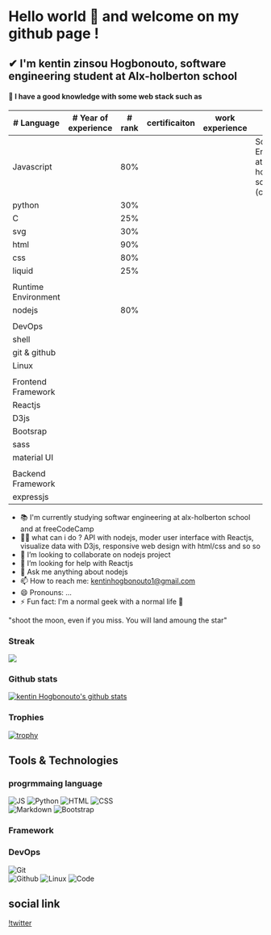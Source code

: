 # Hello world 👋 and welcome on my github page !

## ✔ I'm kentin zinsou Hogbonouto, software engineering student at Alx-holberton school

#### 🌱 I have a good knowledge with some web stack such as  

| # Language            |# Year of experience|    # rank       |certificaiton |work experience  |study                                                    |
|-----------------------|------------------- |-----------------|--------------|---------------- |---------------------------------------------------------|
| Javascript            |                    |    80%          |              |                 | Software Engineering at Alx-holberton school (currently)|
| python                |                    |    30%          |              |                 |                                                         |               
| C                     |                    |    25%          |              |                 |                                                         |
| svg                   |                    |    30%          |              |                 |                                                         |
| html                  |                    |    90%          |              |                 |                                                         |
| css                   |                    |    80%          |              |                 |                                                         |
| liquid                |                    |    25%          |              |                 |                                                         |
|                       |                    |                 |              |                 |                                                         |
|Runtime Environment    |                    |                 |              |                 |                                                         |
|     nodejs            |                    |    80%          |              |                 |                                                         |
|                       |                    |                 |              |                 |                                                         |
|DevOps                 |                    |                 |              |                 |                                                         |
|shell                  |                    |                 |              |                 |                                                         |
|git & github           |                    |                 |              |                 |                                                         |
|Linux                  |                    |                 |              |                 |                                                         |
|                       |                    |                 |              |                 |                                                         |
|Frontend Framework     |                    |                 |              |                 |                                                         |
|Reactjs                |                    |                 |              |                 |                                                         |
|D3js                   |                    |                 |              |                 |                                                         |
|Bootsrap               |                    |                 |              |                 |                                                         |
|sass                   |                    |                 |              |                 |                                                         |
|material UI            |                    |                 |              |                 |                                                         |
|                       |                    |                 |              |                 |                                                         |
|Backend Framework      |                    |                 |              |                 |                                                         |
|expressjs              |                    |                 |              |                 |                                                         |              
-  📚   I'm currently studying softwar engineering at alx-holberton school and at freeCodeCamp
- 🤷‍♀️ what can i do ? API with nodejs, moder user interface with Reactjs, visualize data with D3js, responsive web design with html/css and so so 
- 👯 I’m looking to collaborate on nodejs project
- 🤔 I’m looking for help with Reactjs
- 💬 Ask me anything about nodejs
- 📫 How to reach me: kentinhogbonouto1@gmail.com
- 😄 Pronouns: ...
- ⚡ Fun fact: I'm a normal geek with a normal life 🤣

"shoot the moon, even if you miss. You will land amoung the star"

### Streak

<a href="https://github-readme-streak-stats.herokuapp.com/?user=kentinHogbonouto">
  <img align="center" src="https://github-readme-streak-stats.herokuapp.com/?user=kentinHogbonouto" />
</a>

### Github stats

[![kentin Hogbonouto's github stats](https://github-readme-stats.vercel.app/api?username=kentinHogbonouto)](https://github.com/kentinHogbonouto/github-readme-stats)


### Trophies
[![trophy](https://github-profile-trophy.vercel.app/?username=kentinHogbonouto&column=7)](https://github.com/ryo-ma/github-profile-trophy)

## Tools & Technologies
### progrmmaing language
![JS](https://img.shields.io/badge/javascript-%23323330.svg?style=for-the-badge&logo=javascript&logoColor=%23F7DF1E)
![Python](https://img.shields.io/badge/python-%2314354C.svg?style=for-the-badge&logo=python&logoColor=white)
![HTML](https://img.shields.io/badge/html5-%23E34F26.svg?style=for-the-badge&logo=html5&logoColor=white) 
![CSS](https://img.shields.io/badge/css3-%231572B6.svg?style=for-the-badge&logo=css3&logoColor=white)  
 ![Markdown](https://img.shields.io/badge/markdown-%23000000.svg?style=for-the-badge&logo=markdown&logoColor=white)
![Bootstrap](https://img.shields.io/badge/bootstrap-%23563D7C.svg?style=for-the-badge&logo=bootstrap&logoColor=white)  

### Framework
### DevOps
![Git](https://img.shields.io/badge/git-%23F05033.svg?style=for-the-badge&logo=git&logoColor=white)  
![Github](https://img.shields.io/badge/github-%23121011.svg?style=for-the-badge&logo=github&logoColor=white) 
![Linux](https://img.shields.io/badge/Linux-FCC624?style=for-the-badge&logo=linux&logoColor=black) 
![Code](https://img.shields.io/badge/VisualStudioCode-0078d7.svg?style=for-the-badge&logo=visual-studio-code&logoColor=white)

## social link
[!twitter](https://img.shields.io/twitter/url?style=social&url=https%3A%2F%2Ftwitter.com%2FKentinZinsou)
